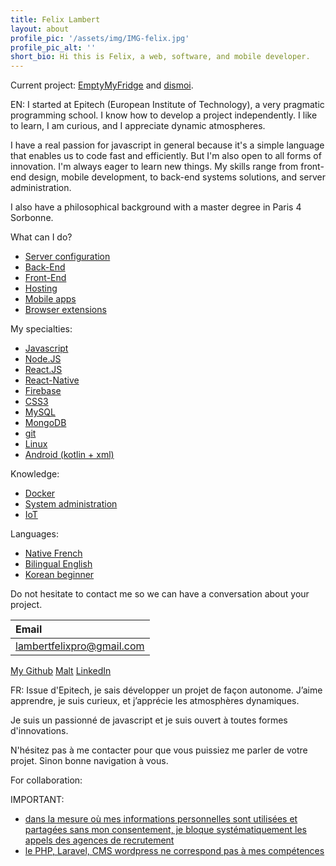 ```yaml
---
title: Felix Lambert
layout: about
profile_pic: '/assets/img/IMG-felix.jpg'
profile_pic_alt: ''
short_bio: Hi this is Felix, a web, software, and mobile developer.
---
```


<!-- Check [CV](https://github.com/felix-lambert/felix-lambert.github.io/blob/master/download/Felix's_CV.pdf) -->

Current project: [EmptyMyFridge](https://www.emptymyfridge.com/) and [dismoi](https://www.dismoi.io/).

EN: I started at Epitech (European Institute of Technology), a very pragmatic programming school. I know how to develop a project independently. I like to learn, I am curious, and I appreciate dynamic atmospheres.

I have a real passion for javascript in general because it's a simple language that enables us to code fast and efficiently. But I'm also open to all forms of innovation. I'm always eager to learn new things. My skills range from front-end design, mobile development, to back-end systems solutions, and server administration.

I also have a philosophical background with a master degree in Paris 4 Sorbonne.

What can I do?

* [Server configuration](https://en.wikipedia.org/wiki/Server_(computing))
* [Back-End](https://en.wikipedia.org/wiki/Front_end_and_back_end)
* [Front-End](https://en.wikipedia.org/wiki/Front_end_and_back_end)
* [Hosting](https://en.wikipedia.org/wiki/Web_hosting_service)
* [Mobile apps](https://en.wikipedia.org/wiki/Mobile_device)
* [Browser extensions](https://en.wikipedia.org/wiki/Browser_extension)

My specialties:

* [Javascript](https://en.wikipedia.org/wiki/JavaScript)
* [Node.JS](https://en.wikipedia.org/wiki/Node.js)
* [React.JS](https://en.wikipedia.org/wiki/React_(JavaScript_library))
* [React-Native](https://en.wikipedia.org/wiki/React_Native)
* [Firebase](https://en.wikipedia.org/wiki/Firebase)
* [CSS3](https://en.wikipedia.org/wiki/CSS)
* [MySQL](https://en.wikipedia.org/wiki/MySQL)
* [MongoDB](https://en.wikipedia.org/wiki/MongoDB)
* [git](https://en.wikipedia.org/wiki/Git)
* [Linux](https://en.wikipedia.org/wiki/Linux)
* [Android (kotlin + xml)](https://en.wikipedia.org/wiki/Kotlin_(programming_language))

Knowledge:

* [Docker](https://en.wikipedia.org/wiki/Docker_(software))
* [System administration](https://en.wikipedia.org/wiki/System_administrator)
* [IoT](https://en.wikipedia.org/wiki/Internet_of_things)

Languages:

* [Native French](https://en.wikipedia.org/wiki/France)
* [Bilingual English](https://en.wikipedia.org/wiki/England)
* [Korean beginner](https://en.wikipedia.org/wiki/Korea)

Do not hesitate to contact me so we can have a conversation about your project.

| Email                     |
| :------------------------ |
| [lambertfelixpro@gmail.com]() |

[My Github](http://github.com/felix-lambert)
[Malt](https://www.malt.fr/profile/felixlambert1)
[LinkedIn](https://www.linkedin.com/in/felix-lambert-6870b720a/)

FR: Issue d'Epitech, je sais développer un projet de façon autonome. J’aime apprendre, je suis curieux, et j’apprécie les atmosphères dynamiques.

Je suis un passionné de javascript et je suis ouvert à toutes formes d'innovations.

N'hésitez pas à me contacter pour que vous puissiez me parler de votre projet. Sinon bonne navigation à vous.

For collaboration:

IMPORTANT:

- [dans la mesure où mes informations personnelles sont utilisées et partagées sans mon consentement, je bloque systématiquement les appels des agences de recrutement](https://en.wikipedia.org/wiki/Profiling_(information_science))
- [le PHP, Laravel, CMS wordpress ne correspond pas à mes compétences](https://en.wikipedia.org/wiki/WordPress)
